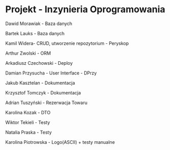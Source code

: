 # Projekt - Inzynieria Oprogramowania

Dawid Morawiak - Baza danych

Bartek Lauks - Baza danych

Kamil Widera- CRUD, utworzenie repozytorium - Peryskop

Arthur Zwolski - ORM

Arkadiusz Czechowski - Deploy

Damian Przysucha - User Interface - DPrzy

Jakub Kasztelan - Dokumentacja

Krzysztof Tomczyk - Dokumentacja

Adrian Tuszyński - Rezerwacja Towaru

Karolina Kozak - DTO

Wiktor Tekieli - Testy

Natalia Praska - Testy

Karolina Piotrowska - Logo(ASCII) + testy manualne

